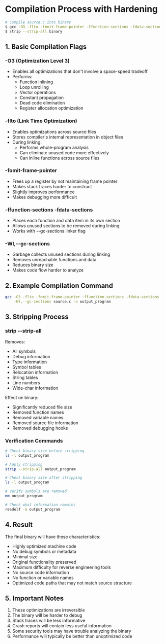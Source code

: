 # Compilation Process with Hardening

```bash
# Compile source.c into binary
$ gcc -O3 -flto -fomit-frame-pointer -ffunction-sections -fdata-sections -Wl,--gc-sections source.c -o binary
$ strip --strip-all binary
```

## 1. Basic Compilation Flags

### -O3 (Optimization Level 3)

- Enables all optimizations that don't involve a space-speed tradeoff
- Performs:
  - Function inlining
  - Loop unrolling
  - Vector operations
  - Constant propagation
  - Dead code elimination
  - Register allocation optimization

### -flto (Link Time Optimization)

- Enables optimizations across source files
- Stores compiler's internal representation in object files
- During linking:
  - Performs whole-program analysis
  - Can eliminate unused code more effectively
  - Can inline functions across source files

### -fomit-frame-pointer

- Frees up a register by not maintaining frame pointer
- Makes stack traces harder to construct
- Slightly improves performance
- Makes debugging more difficult

### -ffunction-sections -fdata-sections

- Places each function and data item in its own section
- Allows unused sections to be removed during linking
- Works with --gc-sections linker flag

### -Wl,--gc-sections

- Garbage collects unused sections during linking
- Removes unreachable functions and data
- Reduces binary size
- Makes code flow harder to analyze

## 2. Example Compilation Command

```bash
gcc -O3 -flto -fomit-frame-pointer -ffunction-sections -fdata-sections \
    -Wl,--gc-sections source.c -o output_program
```

## 3. Stripping Process

### strip --strip-all

Removes:

- All symbols
- Debug information
- Type information
- Symbol tables
- Relocation information
- String tables
- Line numbers
- Wide-char information

Effect on binary:

- Significantly reduced file size
- Removed function names
- Removed variable names
- Removed source file information
- Removed debugging hooks

### Verification Commands

```bash
# Check binary size before stripping
ls -l output_program

# Apply stripping
strip --strip-all output_program

# Check binary size after stripping
ls -l output_program

# Verify symbols are removed
nm output_program

# Check what information remains
readelf -a output_program
```

## 4. Result

The final binary will have these characteristics:

- Highly optimized machine code
- No debug symbols or metadata
- Minimal size
- Original functionality preserved
- Maximum difficulty for reverse engineering tools
- No source code information
- No function or variable names
- Optimized code paths that may not match source structure

## 5. Important Notes

1. These optimizations are irreversible
2. The binary will be harder to debug
3. Stack traces will be less informative
4. Crash reports will contain less useful information
5. Some security tools may have trouble analyzing the binary
6. Performance will typically be better than unoptimized code
